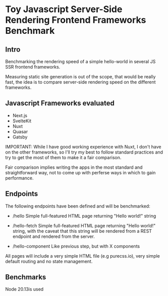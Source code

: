 # Toy Javascript Server-Side Rendering Frontend Frameworks Benchmark

## Intro

Benchmarking the rendering speed of a simple hello-world in several JS SSR
frontend frameworks.

Measuring static site generation is out of the scope, that would be really fast,
the idea is to compare server-side rendering speed on the different frameworks.

## Javascript Frameworks evaluated

- Next.js
- SvelteKit
- Nuxt
- Quasar
- Gatsby

IMPORTANT: While I have good working experience with Nuxt, I don't have on the
other frameworks, so I'll try my best to follow standard practices and try to
get the most of them to make it a fair comparison.

Fair comparison implies writing the apps in the most standard and
straightforward way, not to come up with perferse ways in which to gain
performance.

## Endpoints

The following endpoints have been defined and will be benchmarked:

- /hello
  Simple full-featured HTML page returning "Hello world!" string

- /hello-fetch
  Simple full-featured HTML page returning "Hello world!" string, with the
  caveat that this string will be rendered from a REST endpoint and rendered
  from the server.

- /hello-component
  Like previous step, but with X components

All pages will include a very simple HTML file (e.g purecss.io), very simple
default routing and no state management.

## Benchmarks

Node 20.13is used